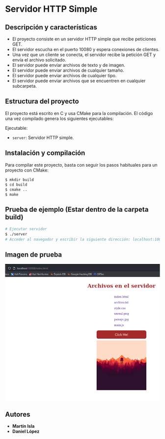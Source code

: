 # Servidor HTTP Simple

## Descripción y características
* El proyecto consiste en un servidor HTTP simple que recibe peticiones GET.
* El servidor escucha en el puerto 10080 y espera conexiones de clientes. 
* Una vez que un cliente se conecta, el servidor recibe la petición GET y envía el archivo solicitado.
* El servidor puede enviar archivos de texto y de imagen.
* El servidor puede enviar archivos de cualquier tamaño.
* El servidor puede enviar archivos de cualquier tipo.
* El servidor puede enviar archivos que se encuentren en cualquier subcarpeta.

## Estructura del proyecto
El proyecto está escrito en C y usa CMake para la compilación. El código una vez compilado genera los siguientes ejecutables:

Ejecutable:
- `server`: Servidor HTTP simple. 


## Instalación y compilación

Para compilar este proyecto, basta con seguir los pasos habituales para un proyecto con CMake:

```console
$ mkdir build
$ cd build
$ cmake ..
$ make
```

## Prueba de ejemplo (Estar dentro de la carpeta build)
```bash
# Ejecutar servidor
$ ./server
# Acceder al navegador y escribir la siguiente dirección: localhost:10080/index.html
```
## Imagen de prueba
![Alt text](image.png)


## Autores
* **Martín Isla** 
* **Daniel López**



